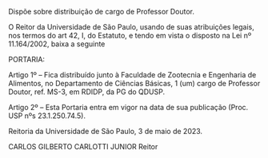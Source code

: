 Dispõe sobre distribuição de cargo de Professor Doutor.

O Reitor da Universidade de São Paulo, usando de suas atribuições legais, nos termos do art 42, I, do Estatuto, e tendo em vista o disposto na Lei nº 11.164/2002, baixa a seguinte

PORTARIA:

Artigo 1º – Fica distribuído junto à Faculdade de Zootecnia e Engenharia de Alimentos, no Departamento de Ciências Básicas, 1 (um) cargo de Professor Doutor, ref. MS-3, em RDIDP, da PG do QDUSP.

Artigo 2º – Esta Portaria entra em vigor na data de sua publicação (Proc. USP nºs 23.1.250.74.5).

Reitoria da Universidade de São Paulo, 3 de maio de 2023.

CARLOS GILBERTO CARLOTTI JUNIOR
Reitor